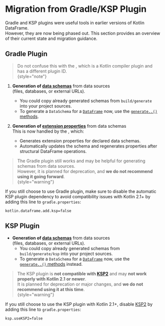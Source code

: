 # Migration from Gradle/KSP Plugin

Gradle and KSP plugins were useful tools in earlier versions of Kotlin DataFrame.  
However, they are now being phased out. This section provides an overview of their current state and migration guidance.

## Gradle Plugin

> Do not confuse this with the [](Compiler-Plugin.md), which is a Kotlin compiler plugin
> and has a different plugin ID.  
> {style="note"}

1. **Generation of [data schemas](schemas.md)** from data sources  
   (files, databases, or external URLs).
    - You could copy already generated schemas from `build/generate` into your project sources.
    - To generate a `DataSchema` for a [`DataFrame`](DataFrame.md) now, use
      the [`generate..()` methods](DataSchemaGenerationMethods.md).

2. **Generation of [extension properties](extensionPropertiesApi.md)** from data schemas  
   This is now handled by the [](Compiler-Plugin.md), which:
    - Generates extension properties for declared data schemas.
    - Automatically updates the schema and regenerates properties after structural DataFrame operations.

> The Gradle plugin still works and may be helpful for generating schemas from data sources.  
> However, it is planned for deprecation, and **we do not recommend using it going forward**.  
> {style="warning"}

If you still choose to use Gradle plugin, make sure to disable the automatic KSP plugin dependency 
to avoid compatibility issues with Kotlin 2.1+ by adding this line to `gradle.properties`:

```properties
kotlin.dataframe.add.ksp=false
```

## KSP Plugin

- **Generation of [data schemas](schemas.md)** from data sources  
  (files, databases, or external URLs).
    - You could copy already generated schemas from `build/generate/ksp` into your project sources.
    - To generate a `DataSchema` for a [`DataFrame`](DataFrame.md) now, use the  
      [`generate..()` methods](DataSchemaGenerationMethods.md) instead.

> The KSP plugin is **not compatible with [KSP2](https://github.com/google/ksp?tab=readme-ov-file#ksp2-is-here)**
> and may **not work properly with Kotlin 2.1 or newer**.  
> It is planned for deprecation or major changes, and **we do not recommend using it at this time**.  
> {style="warning"}

If you still choose to use the KSP plugin with Kotlin 2.1+, 
disable [KSP2](https://github.com/google/ksp?tab=readme-ov-file#ksp2-is-here) 
by adding this line to `gradle.properties`:

```properties
ksp.useKSP2=false
```
